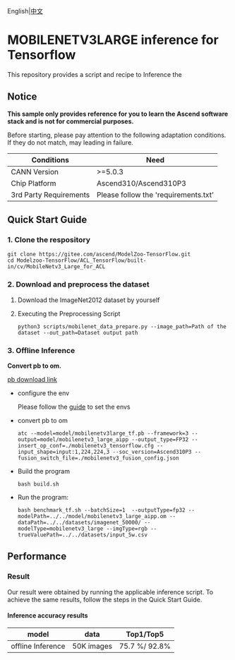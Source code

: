 English|[中文](README.md)

# MOBILENETV3LARGE inference for Tensorflow

This repository provides a script and recipe to Inference the

## Notice
**This sample only provides reference for you to learn the Ascend software stack and is not for commercial purposes.**

Before starting, please pay attention to the following adaptation conditions. If they do not match, may leading in failure.

| Conditions | Need |
| --- | --- |
| CANN Version | >=5.0.3 |
| Chip Platform| Ascend310/Ascend310P3 |
| 3rd Party Requirements| Please follow the 'requirements.txt' |

## Quick Start Guide

### 1. Clone the respository

```shell
git clone https://gitee.com/ascend/ModelZoo-TensorFlow.git
cd Modelzoo-TensorFlow/ACL_TensorFlow/built-in/cv/MobileNetv3_Large_for_ACL
```

### 2. Download and preprocess the dataset

1. Download the ImageNet2012 dataset by yourself

2. Executing the Preprocessing Script
   ```
   python3 scripts/mobilenet_data_prepare.py --image_path=Path of the dataset --out_path=Dataset output path
   
   ```
 
### 3. Offline Inference

**Convert pb to om.**

  [pb download link](https://obs-9be7.obs.cn-east-2.myhuaweicloud.com/003_Atc_Models/modelzoo/Official/cv/MobileNetv3_Large_for_ACL.zip)

- configure the env

  Please follow the [guide](https://gitee.com/ascend/ModelZoo-TensorFlow/wikis/02.%E7%A6%BB%E7%BA%BF%E6%8E%A8%E7%90%86%E6%A1%88%E4%BE%8B/Ascend%E5%B9%B3%E5%8F%B0%E6%8E%A8%E7%90%86%E7%8E%AF%E5%A2%83%E5%8F%98%E9%87%8F%E8%AE%BE%E7%BD%AE?sort_id=6458719) to set the envs

- convert pb to om

  ```
  atc --model=model/mobilenetv3large_tf.pb --framework=3 --output=model/mobilenetv3_large_aipp --output_type=FP32 --insert_op_conf=./mobilenetv3_tensorflow.cfg --input_shape=input:1,224,224,3 --soc_version=Ascend310P3 --fusion_switch_file=./mobilenetv3_fusion_config.json
  ```

- Build the program

  ```
  bash build.sh
  ```

- Run the program:

  ```
  bash benchmark_tf.sh --batchSize=1  --outputType=fp32 --modelPath=../../model/mobilenetv3_large_aipp.om --dataPath=../../datasets/imagenet_50000/ --modelType=mobilenetv3_large --imgType=rgb --trueValuePath=../../datasets/input_5w.csv
  ```
  
## Performance

### Result

Our result were obtained by running the applicable inference script. To achieve the same results, follow the steps in the Quick Start Guide.

#### Inference accuracy results

|       model       | **data**  |    Top1/Top5    |
| :---------------: | :-------: | :-------------: |
| offline Inference | 50K images | 75.7 %/ 92.8%   |

